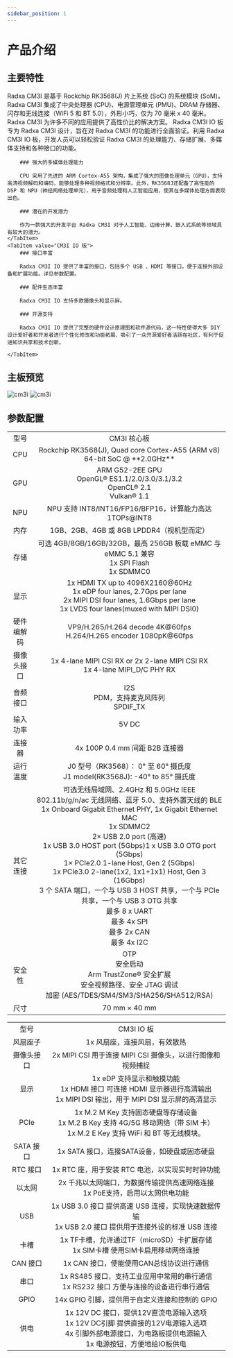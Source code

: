 ```yaml
---
sidebar_position: 1
---
```


# 产品介绍

## 主要特性

<Tabs queryString="model">
    <TabItem value="CM3I 核心板">
        Radxa CM3I 是基于 Rockchip RK3568(J) 片上系统 (SoC) 的系统模块 (SoM)。Radxa CM3I 集成了中央处理器 (CPU)、电源管理单元 (PMU)、DRAM 存储器、闪存和无线连接（WiFi 5 和 BT 5.0），外形小巧，仅为 70 毫米 x 40 毫米。Radxa CM3I 为许多不同的应用提供了高性价比的解决方案。
    </TabItem>
    <TabItem value="CM3I IO 板">
        Radxa CM3I IO 板专为 Radxa CM3I 设计，旨在对 Radxa CM3I 的功能进行全面验证。利用 Radxa CM3I IO 板，开发人员可以轻松验证 Radxa CM3I 的处理能力、存储扩展、多媒体支持和各种接口的功能。
    </TabItem>
</Tabs>

<Tabs queryString="model">
    <TabItem value="CM3I 核心板">
        
        ### 强大的多媒体处理能力

        CPU 采用了先进的 ARM Cortex-A55 架构，集成了强大的图像处理单元（GPU），支持高清视频解码和编码，能够处理多种视频格式和分辨率。此外，RK3568J还配备了高性能的 DSP 和 NPU（神经网络处理单元），用于音频处理和人工智能应用，使其在多媒体处理方面表现出色。

        ### 潜在的开发潜力

        作为一款强大的开发平台 Radxa CM3I 对于人工智能、边缘计算、嵌入式系统等领域具有较大的潜力。
    </TabItem>
    <TabItem value="CM3I IO 板">
        ### 接口丰富

        Radxa CM3I IO 提供了丰富的接口，包括多个 USB 、HDMI 等接口，便于连接外部设备和扩展功能。详见参数配置。

        ### 配件生态丰富

        Radxa CM3I IO 支持多款摄像头和显示屏。

        ### 开源支持

        Radxa CM3I IO 提供了完整的硬件设计原理图和软件源代码，这一特性使得大多 DIY 设计爱好者和开发者进行个性化修改和功能拓展，吸引了一众开源爱好者活跃在社区，有利于促进知识共享和技术创新。

    </TabItem>
</Tabs>

## 主板预览

<Tabs queryString="model">
    <TabItem value="CM3I 核心板">
        <img src="/img/cm3i/cm3i-overview.webp" alt="cm3i" style={{ width: "80%" }} />
    </TabItem>
    <TabItem value="CM3I IO 板">
        <img src="/img/cm3i/cm3i-io-overview.webp" alt="cm3i" style={{ width: "80%" }} />
    </TabItem>
</Tabs>

## 参数配置

<Tabs queryString="model">
    <TabItem value="CM3I 核心板">
        <table>
            <tr>
                <td align="center">型号</td>
                <td align="center">CM3I 核心板</td>
            </tr>
            <tr>
                <td align="center">CPU</td>
                <td align="center">Rockchip RK3568(J), Quad core Cortex-A55 (ARM v8) 64-bit SoC @ **2.0GHz**</td>
            </tr>
            <tr>
                <td align="center">GPU</td>
                <td align="center">ARM G52-2EE GPU<br/>OpenGL® ES1.1/2.0/3.0/3.1/3.2<br/>OpenCL® 2.1<br/>Vulkan® 1.1</td>
            </tr>
            <tr>
                <td align="center">NPU</td>
                <td align="center">NPU 支持 INT8/INT16/FP16/BFP16，计算能力高达 1TOPs@INT8</td>
            </tr>
            <tr>
                <td align="center">内存</td>
                <td align="center">1GB、2GB、4GB 或 8GB LPDDR4（视机型而定）</td>
            </tr>
            <tr>
                <td align="center">存储</td>
                <td align="center">可选 4GB/8GB/16GB/32GB，最高 256GB 板载 eMMC 与 eMMC 5.1 兼容<br/>1x SPI Flash<br/>1x SDMMC0</td>
            </tr>
            <tr>
                <td align="center">显示</td>
                <td align="center">1x HDMI TX up to 4096X2160@60Hz<br/>1x eDP four lanes, 2.7Gps per lane<br/>2x MIPI DSI four lanes, 1.6Gbps per lane<br/>1x LVDS four lanes(muxed with MIPI DSI0)</td>
            </tr>
            <tr>
                <td align="center">硬件编解码</td>
                <td align="center">VP9/H.265/H.264 decode 4K@60fps<br/>H.264/H.265 encoder 1080pK@60fps</td>
            </tr>
            <tr>
                <td align="center">摄像头接口</td>
                <td align="center">1x 4-lane MIPI CSI RX or 2x 2-lane MIPI CSI RX<br/>1x 4-lane MIPI_D/C PHY RX</td>
            </tr>
            <tr>
                <td align="center">音频接口</td>
                <td align="center">I2S<br/>PDM，支持麦克风阵列<br/>SPDIF_TX</td>
            </tr>
            <tr>
                <td align="center">输入功率</td>
                <td align="center">5V DC</td>
            </tr>
            <tr>
                <td align="center">连接器</td>
                <td align="center">4x 100P 0.4 mm 间距 B2B 连接器</td>
            </tr>
            <tr>
                <td align="center">运行温度</td>
                <td align="center">J0 型号（RK3568）： 0° 至 60° 摄氏度<br/>J1 model(RK3568J): -40° to 85° 摄氏度</td>
            </tr>
            <tr>
                <td align="center">其它连接</td>
                <td align="center">可选无线局域网、2.4GHz 和 5.0GHz IEEE 802.11b/g/n/ac 无线网络、蓝牙 5.0、支持外置天线的 BLE<br/>1x Onboard Gigabit Ethernet PHY, 1x Gigabit Ethernet MAC<br/>1x SDMMC2<br/>2× USB 2.0 port (高速)<br/>1x USB 3.0 HOST port (5Gbps)1 x USB 3.0 OTG port (5Gbps)<br/>1× PCIe2.0 1-lane Host, Gen 2 (5Gbps)<br/>1x PCIe3.0 2-lane(1x2, 1x1+1x1) Host, Gen 3 (16Gbps)<br/>3 个 SATA 端口，一个与 USB 3 HOST 共享，一个与 PCIe 共享，一个与 USB 3 OTG 共享<br/>最多 8 x UART<br/>最多 4x SPI<br/>最多 2x CAN<br/>最多 4x I2C<br/></td>
            </tr>
            <tr>
                <td align="center">安全性</td>
                <td align="center">OTP<br/>安全启动<br/>Arm TrustZone® 安全扩展<br/>安全视频路径、安全 JTAG 调试<br/>加密 (AES/TDES/SM4/SM3/SHA256/SHA512/RSA)</td>
            </tr>
            <tr>
                <td align="center">尺寸</td>
                <td align="center">70 mm × 40 mm </td>
            </tr>
        </table>
    </TabItem>
    <TabItem value="CM3I IO 板">
        <table>
            <tr>
                <td align="center">型号</td>
                <td align="center">CM3I IO 板</td>
            </tr>
            <tr>
                <td align="center">风扇座子</td>
                <td align="center">1x 风扇座，连接风扇，有效散热</td>
            </tr>
            <tr>
                <td align="center">摄像头接口</td>
                <td align="center">2x MIPI CSI 用于连接 MIPI CSI 摄像头，以进行图像和视频捕捉</td>
            </tr>
            <tr>
                <td align="center">显示</td>
                <td align="center">1x eDP 支持显示和触摸功能<br/>1x HDMI 接口 可连接 HDMI 显示器进行高清输出<br/>1x MIPI DSI 输出，用于 MIPI DSI 显示屏的高清显示</td>
            </tr>
            <tr>
                <td align="center">PCIe</td>
                <td align="center">1x M.2 M Key 支持固态硬盘等存储设备<br/>1x M.2 B Key 支持 4G/5G 移动网络（带 SIM 卡）<br/>1x M.2 E Key 支持 WiFi 和 BT 等无线模块。</td>
            </tr>
            <tr>
                <td align="center">SATA 接口</td>
                <td align="center">1x SATA 接口，连接SATA设备，如硬盘或固态硬盘</td>
            </tr>
            <tr>
                <td align="center">RTC 接口</td>
                <td align="center">1x RTC 座，用于安装 RTC 电池，以实现实时时钟功能</td>
            </tr>
            <tr>
                <td align="center">以太网</td>
                <td align="center">2x 千兆以太网端口，为数据传输提供高速网络连接<br/>1x PoE支持，启用以太网供电功能</td>
            </tr>
            <tr>
                <td align="center">USB</td>
                <td align="center">1x USB 3.0 接口 提供高速 USB 连接，实现快速数据传输<br/>1x USB 2.0 接口 提供用于连接外设的标准 USB 连接</td>
            </tr>
            <tr>
                <td align="center">卡槽</td>
                <td align="center">1x TF卡槽，允许通过TF（microSD）卡扩展存储<br/>1x SIM卡槽 使用SIM卡启用移动网络连接</td>
            </tr>
            <tr>
                <td align="center">CAN 接口</td>
                <td align="center">1x CAN 接口，使能使用CAN总线协议进行通信</td>
            </tr>  
            <tr>
                <td align="center">串口</td>
                <td align="center">1x RS485 接口，支持工业应用中常用的串行通信<br/>1x RS232 接口 方便与连接的设备进行串行通信</td>
            </tr>
            <tr>
                <td align="center">GPIO</td>
                <td align="center">14x GPIO 引脚，提供用于自定义连接和控制的 GPIO</td>
            </tr>
            <tr>
                <td align="center">供电</td>
                <td align="center">1x 12V DC 接口，提供12V直流电源输入选项<br/>1x 12V DC引脚 提供直接的12V电源输入选项<br/>4x 引脚外部电源接口，为电路板提供电源输入<br/>1x 电源按钮，方便地给IO板供电</td>
            </tr>
        </table>
    </TabItem>
</Tabs>
